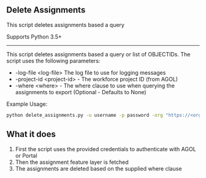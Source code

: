 ## Delete Assignments

This script deletes assignments based a query

Supports Python 3.5+

----

This script deletes assignments based a query or list of OBJECTIDs. The script uses the following parameters:

- -log-file \<log-file\> The log file to use for logging messages
- -project-id \<project-id\> - The workforce project ID (from AGOL)
- -where \<where\> - The where clause to use when querying the assignments to export (Optional - Defaults to None)

Example Usage:
```bash
python delete_assignments.py -u username -p password -org "https://<org>.maps.arcgis.com" -project-id "038a1926d2d741dc8acabefd5b2cc5d3" -log-file "../log.txt" -where "1=1"
```

## What it does

 1. First the script uses the provided credentials to authenticate with AGOL or Portal
 2. Then the assignment feature layer is fetched
 3. The assignments are deleted based on the supplied where clause
